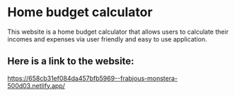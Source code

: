 # Home budget calculator

This website is a home budget calculator that allows users to calculate their incomes and expenses via user friendly and easy to use application.

## Here is a link to the website:

https://658cb31ef084da457bfb5969--frabjous-monstera-500d03.netlify.app/
